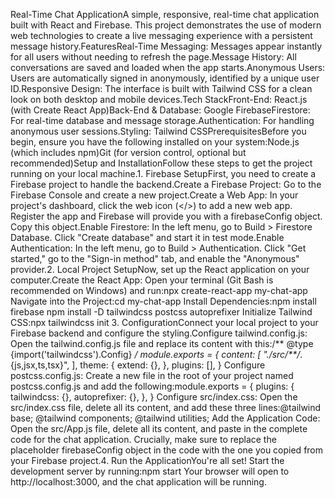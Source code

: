 Real-Time Chat ApplicationA simple, responsive, real-time chat application built with React and Firebase. This project demonstrates the use of modern web technologies to create a live messaging experience with a persistent message history.FeaturesReal-Time Messaging: Messages appear instantly for all users without needing to refresh the page.Message History: All conversations are saved and loaded when the app starts.Anonymous Users: Users are automatically signed in anonymously, identified by a unique user ID.Responsive Design: The interface is built with Tailwind CSS for a clean look on both desktop and mobile devices.Tech StackFront-End: React.js (with Create React App)Back-End & Database: Google FirebaseFirestore: For real-time database and message storage.Authentication: For handling anonymous user sessions.Styling: Tailwind CSSPrerequisitesBefore you begin, ensure you have the following installed on your system:Node.js (which includes npm)Git (for version control, optional but recommended)Setup and InstallationFollow these steps to get the project running on your local machine.1. Firebase SetupFirst, you need to create a Firebase project to handle the backend.Create a Firebase Project: Go to the Firebase Console and create a new project.Create a Web App: In your project's dashboard, click the web icon (</>) to add a new web app. Register the app and Firebase will provide you with a firebaseConfig object. Copy this object.Enable Firestore: In the left menu, go to Build > Firestore Database. Click "Create database" and start it in test mode.Enable Authentication: In the left menu, go to Build > Authentication. Click "Get started," go to the "Sign-in method" tab, and enable the "Anonymous" provider.2. Local Project SetupNow, set up the React application on your computer.Create the React App: Open your terminal (Git Bash is recommended on Windows) and run:npx create-react-app my-chat-app
Navigate into the Project:cd my-chat-app
Install Dependencies:npm install firebase
npm install -D tailwindcss postcss autoprefixer
Initialize Tailwind CSS:npx tailwindcss init
3. ConfigurationConnect your local project to your Firebase backend and configure the styling.Configure tailwind.config.js: Open the tailwind.config.js file and replace its content with this:/** @type {import('tailwindcss').Config} */
module.exports = {
  content: [
    "./src/**/*.{js,jsx,ts,tsx}",
  ],
  theme: {
    extend: {},
  },
  plugins: [],
}
Configure postcss.config.js: Create a new file in the root of your project named postcss.config.js and add the following:module.exports = {
  plugins: {
    tailwindcss: {},
    autoprefixer: {},
  },
}
Configure src/index.css: Open the src/index.css file, delete all its content, and add these three lines:@tailwind base;
@tailwind components;
@tailwind utilities;
Add the Application Code: Open the src/App.js file, delete all its content, and paste in the complete code for the chat application. Crucially, make sure to replace the placeholder firebaseConfig object in the code with the one you copied from your Firebase project.4. Run the ApplicationYou're all set! Start the development server by running:npm start
Your browser will open to http://localhost:3000, and the chat application will be running.
